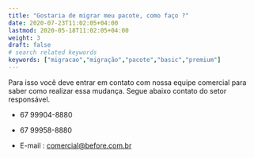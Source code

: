```yaml
---
title: "Gostaria de migrar meu pacote, como faço ?"
date: 2020-07-23T11:02:05+04:00
lastmod: 2020-05-18T11:02:05+04:00
weight: 3
draft: false
# search related keywords
keywords: ["migracao","migração","pacote","basic","premium"]
---
```


Para isso você deve entrar em contato com nossa equipe comercial para saber como realizar essa mudança. Segue abaixo contato do setor responsável.

- 67 99904-8880
- 67 99958-8880

- E-mail : comercial@before.com.br
